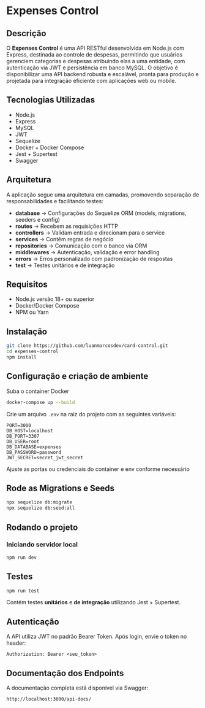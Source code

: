 # Expenses Control

## Descrição

O **Expenses Control** é uma API RESTful desenvolvida em Node.js com Express, destinada ao controle de despesas, permitindo que usuários gerenciem categorias e despesas atribuindo elas a uma entidade, com autenticação via JWT e persistência em banco MySQL. O objetivo é disponibilizar uma API backend robusta e escalável, pronta para produção e projetada para integração eficiente com aplicações web ou mobile.

## Tecnologias Utilizadas

* Node.js
* Express
* MySQL
* JWT
* Sequelize
* Docker + Docker Compose
* Jest + Supertest
* Swagger

## Arquitetura

A aplicação segue uma arquitetura em camadas, promovendo separação de responsabilidades e facilitando testes:

* **database** → Configurações do Sequelize ORM (models, migrations, seeders e config)
* **routes** → Recebem as requisições HTTP
* **controllers** → Validam entrada e direcionam para o service
* **services** → Contêm regras de negócio
* **repositories** → Comunicação com o banco via ORM
* **middlewares** → Autenticação, validação e error handling
* **errors** → Erros personalizado com padronização de respostas
* **test** → Testes unitários e de integração

## Requisitos

* Node.js versão 18+ ou superior
* Docker/Docker Compose
* NPM ou Yarn

## Instalação

```bash
git clone https://github.com/luanmarcosdev/card-control.git
cd expenses-control
npm install
```

## Configuração e criação de ambiente

Suba o container Docker

```bash
docker-compose up --build
```

Crie um arquivo `.env` na raiz do projeto com as seguintes variáveis:

```
PORT=3000
DB_HOST=localhost
DB_PORT=3307
DB_USER=root
DB_DATABASE=expenses
DB_PASSWORD=password
JWT_SECRET=secret_jwt_secret
```

Ajuste as portas ou credenciais do container e env conforme necessário

## Rode as Migrations e Seeds

```bash
npx sequelize db:migrate
npx sequelize db:seed:all
```

## Rodando o projeto

### Iniciando servidor local

```bash
npm run dev
```

## Testes

```bash
npm run test
```

Contém testes **unitários** e **de integração** utilizando Jest + Supertest.

## Autenticação

A API utiliza JWT no padrão Bearer Token.
Após login, envie o token no header:

```
Authorization: Bearer <seu_token>
```

## Documentação dos Endpoints

A documentação completa está disponível via Swagger:

```
http://localhost:3000/api-docs/
```
